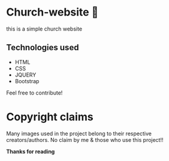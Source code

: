 # Church-website 🌟

this is a simple church website 

## Technologies used
 
 * HTML
 * CSS
 * JQUERY
 * Bootstrap



Feel free to contribute!

# Copyright claims
Many images used in the project belong to their respective creators/authors. No claim by me & those who use this project!!

**Thanks for reading**

